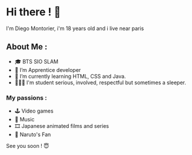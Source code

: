 # Hi there ! 👋

I'm Diego Montorier, i'm 18 years old and i live near paris

## About Me :
- 🎓 BTS SIO SLAM
- 🔭 I’m Apprentice developer
- 🌱 I’m currently learning HTML, CSS and Java. 
- 👨🏻‍🎓 I'm student serious, involved, respectful but sometimes a sleeper.

### My passions :
- 🕹️ Video games
- 🎵 Music
- 🎞️ Japanese animated films and series
- 🍥 Naruto's Fan

See you soon ! 😇

<!--
**Diego-MTR/DIEGO-MTR** is a ✨ _special_ ✨ repository because its `README.md` (this file) appears on your GitHub profile.
